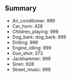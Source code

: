 ## Summary

- Air_conditioner: 999 
- Car_horn: 428 
- Children_playing: 999 
- Dog_bark: dog_bark: 999 
- Drilling: 999 
- Engine_idling: 999 
- Gun_shot: 373 
- Jackhammer: 999 
- Siren: 928 
- Street_music: 999 
